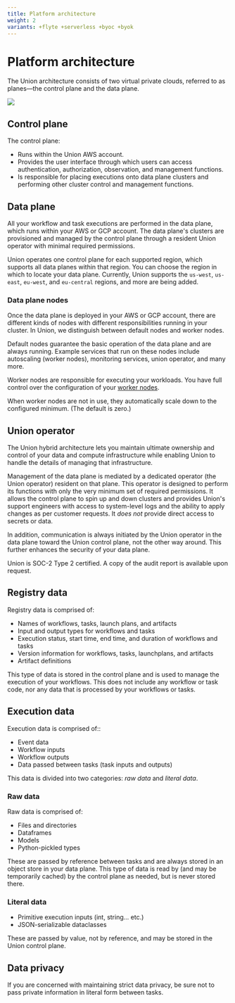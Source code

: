 ```yaml
---
title: Platform architecture
weight: 2
variants: +flyte +serverless +byoc +byok
---
```


# Platform architecture

The Union architecture consists of two virtual private clouds, referred to as planes—the control plane and the data plane.

![](/_static/images/user-guide/platform-architecture/union-architecture.png)

## Control plane

The control plane:
  * Runs within the Union AWS account.
  * Provides the user interface through which users can access authentication, authorization, observation, and management functions.
  * Is responsible for placing executions onto data plane clusters and performing other cluster control and management functions.

## Data plane

All your workflow and task executions are performed in the data plane, which runs within your AWS or GCP account. The data plane's clusters are provisioned and managed by the control plane through a resident Union operator with minimal required permissions.

Union operates one control plane for each supported region, which supports all data planes within that region. You can choose the region in which to locate your data plane. Currently, Union supports the `us-west`, `us-east`, `eu-west`, and `eu-central` regions, and more are being added.

### Data plane nodes

Once the data plane is deployed in your AWS or GCP account, there are different kinds of nodes with different responsibilities running in your cluster. In Union, we distinguish between default nodes and worker nodes.

Default nodes guarantee the basic operation of the data plane and are always running. Example services that run on these nodes include autoscaling (worker nodes), monitoring services, union operator, and many more.

Worker nodes are responsible for executing your workloads. You have full control over the configuration of your [worker nodes](./data-plane-setup/configuring-your-data-plane.md#worker-node-groups).

When worker nodes are not in use, they automatically scale down to the configured minimum. (The default is zero.)

## Union operator

The Union hybrid architecture lets you maintain ultimate ownership and control of your data and compute infrastructure while enabling Union to handle the details of managing that infrastructure.

Management of the data plane is mediated by a dedicated operator (the Union operator) resident on that plane.
This operator is designed to perform its functions with only the very minimum set of required permissions.
It allows the control plane to spin up and down clusters and provides Union's support engineers with access to system-level logs and the ability to apply changes as per customer requests.
It _does not_ provide direct access to secrets or data.

In addition, communication is always initiated by the Union operator in the data plane toward the Union control plane, not the other way around.
This further enhances the security of your data plane.

Union is SOC-2 Type 2 certified. A copy of the audit report is available upon request.

## Registry data

Registry data is comprised of:

* Names of workflows, tasks, launch plans, and artifacts
* Input and output types for workflows and tasks
* Execution status, start time, end time, and duration of workflows and tasks
* Version information for workflows, tasks, launchplans, and artifacts
* Artifact definitions

This type of data is stored in the control plane and is used to manage the execution of your workflows.
This does not include any workflow or task code, nor any data that is processed by your workflows or tasks.

## Execution data

Execution data is comprised of::

* Event data
* Workflow inputs
* Workflow outputs
* Data passed between tasks (task inputs and outputs)

This data is divided into two categories: *raw data* and *literal data*.

### Raw data

Raw data is comprised of:

* Files and directories
* Dataframes
* Models
* Python-pickled types

These are passed by reference between tasks and are always stored in an object store in your data plane.
This type of data is read by (and may be temporarily cached) by the control plane as needed, but is never stored there.

### Literal data

* Primitive execution inputs (int, string... etc.)
* JSON-serializable dataclasses

These are passed by value, not by reference, and may be stored in the Union control plane.

## Data privacy

If you are concerned with maintaining strict data privacy, be sure not to pass private information in literal form between tasks.

